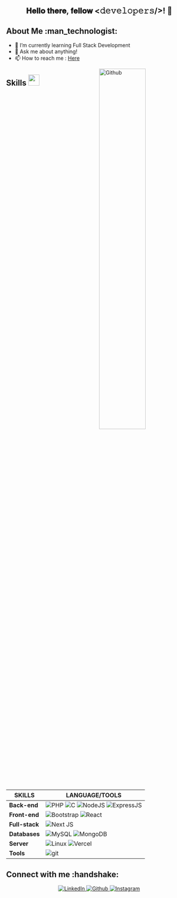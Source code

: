 <div align="center">
<h2> 𝐇𝐞𝐥𝐥𝐨 𝐭𝐡𝐞𝐫𝐞, 𝐟𝐞𝐥𝐥𝐨𝐰 <𝚍𝚎𝚟𝚎𝚕𝚘𝚙𝚎𝚛𝚜/>! 👋</h2>
</div>

<h2> About Me :man_technologist:</h2>

- 🌱 I’m currently learning Full Stack Development
- 💬 Ask me about anything!
- 📫 How to reach me : <a href="https://www.linkedin.com/in/agung-fadillah-ba02b3120/" target="_blank">Here</a>

<img width="50%" align="right" alt="Github" src="https://raw.githubusercontent.com/maulidannashuha/maulidannashuha/main/Night-Coding.gif" />

<h2> Skills <img src = "https://media2.giphy.com/media/QssGEmpkyEOhBCb7e1/giphy.gif?cid=ecf05e47a0n3gi1bfqntqmob8g9aid1oyj2wr3ds3mg700bl&rid=giphy.gif" width = 30px> </h2>

| SKILLS  | LANGUAGE/TOOLS |
| ------------- | ------------- |
|**Back-end** | <img alt="PHP" src="https://img.shields.io/badge/php-%23777BB4?style=flat-square&logo=php&logoColor=white"/> <img alt="C" src="https://img.shields.io/badge/c-%2300599C?style=flat-square&logo=c&logoColor=white"/> <img alt="NodeJS" src="https://img.shields.io/badge/node.js-6DA55F?style=flat-square&logo=node.js&logoColor=white" /> <img alt="ExpressJS" src="https://img.shields.io/badge/express.js-%23404d59?style=flat-square&logo=express&logoColor=white" /> |
|**Front-end**| <img alt="Bootstrap" src="https://img.shields.io/badge/bootstrap-%23563D7C?style=flat-square&logo=bootstrap&logoColor=white"/> <img alt="React" src="https://img.shields.io/badge/-React-45b8d8?style=flat-square&logo=react&logoColor=white" /> |
|**Full-stack**| <img alt="Next JS" src="https://img.shields.io/badge/Next-black?style=flat-square&logo=next.js&logoColor=white" /> |
|**Databases**| <img alt="MySQL" src="https://img.shields.io/badge/mysql-%2300f?style=flat-square&logo=mysql&logoColor=white&color=black" /> <img alt="MongoDB" src="https://img.shields.io/badge/MongoDB-%234ea94b?style=flat-square&logo=mongodb&logoColor=white" /> |
|**Server**| <img alt="Linux" src="https://img.shields.io/badge/Ubuntu-E95420?style=flat-square&logo=ubuntu&logoColor=white" /> <img alt="Vercel" src="https://img.shields.io/badge/vercel-%23000000.svg?style=flat-square&logo=vercel&logoColor=white" /> |
|**Tools**| <img alt="git" src="https://img.shields.io/badge/-Git-F05032?style=flat-square&logo=git&logoColor=white" /> |

    
<h2> Connect with me :handshake: </h2>
<div align="center">
  <a href="https://www.linkedin.com/in/agung-fadillah-ba02b3120/" target="_blank">
    <img src="https://img.shields.io/badge/LinkedIn-%230077B5.svg?&style=flat-square&logo=linkedin&logoColor=white" alt="LinkedIn">
  </a>
  <a href="https://github.com/agungfadillah/" target="_blank">
    <img src="https://img.shields.io/badge/Github-%fedcba.svg?&style=flat-square&logo=github&logoColor=white&color=black" alt="Github">
  </a>
  <a href="https://www.instagram.com/agung_fadillaah/" target="_blank">
    <img src="https://img.shields.io/badge/Instagram-%23E4405F.svg?&style=flat-square&logo=instagram&logoColor=white" alt="Instagram">
  </a>
 </div>
<!--<a href="https://dev.to/ABSphreak" target="_blank">
<img src="https://img.shields.io/badge/DEV-%230A0A0A.svg?&style=flat-square&logo=DEV.to&logoColor=white" alt="DEV.to">
</a>
<a href="https://open.spotify.com/user/0170agi99s5hh187g7mtz245b" target="_blank">
<img src="https://img.shields.io/badge/Spotify-%231ED760.svg?&style=flat-square&logo=spotify&logoColor=white" alt="Spotify">
</a>
![Google Cloud](https://img.shields.io/badge/GoogleCloud-%234285F4.svg?style=for-the-badge&logo=google-cloud&logoColor=white)
![DigitalOcean](https://img.shields.io/badge/DigitalOcean-%230167ff.svg?style=for-the-badge&logo=digitalOcean&logoColor=white)
![AWS](https://img.shields.io/badge/AWS-%23FF9900.svg?style=for-the-badge&logo=amazon-aws&logoColor=white)
-->
  
<!--
 is a ✨ _special_ ✨ repository because its `README.md` (this file) appears on your GitHub profile.

Here are some ideas to get you started:

- 🔭 I’m currently working on ...
- 🌱 I’m currently learning ...
- 👯 I’m looking to collaborate on ...
- 🤔 I’m looking for help with ...
- 💬 Ask me about ...
- 📫 How to reach me: ...
- 😄 Pronouns: ...
- ⚡ Fun fact: ...
  -->
